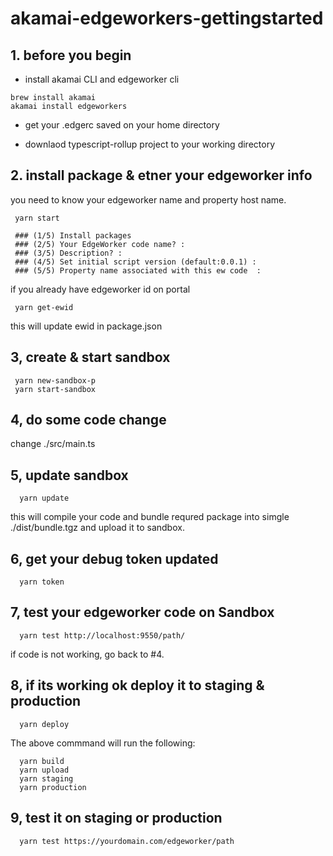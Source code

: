 # akamai-edgeworkers-gettingstarted

## 1. before you begin

+ install akamai CLI and edgeworker cli
```
brew install akamai
akamai install edgeworkers
```
+ get your .edgerc saved on your home directory

+ downlaod typescript-rollup project to your working directory


## 2. install package & etner your edgeworker info

you need to know your edgeworker name and property host name.

~~~
 yarn start

 ### (1/5) Install packages
 ### (2/5) Your EdgeWorker code name? : 
 ### (3/5) Description? : 
 ### (4/5) Set initial script version (default:0.0.1) : 
 ### (5/5) Property name associated with this ew code  : 
~~~

if you already have edgeworker id on portal
~~~
 yarn get-ewid
~~~
this will update ewid in package.json

## 3, create & start sandbox
~~~
 yarn new-sandbox-p
 yarn start-sandbox
~~~

## 4, do some code change
 change ./src/main.ts


## 5, update sandbox
~~~
  yarn update
~~~
this will compile your code and bundle requred package into simgle ./dist/bundle.tgz
and upload it to sandbox.


## 6, get your debug token updated
~~~
  yarn token
~~~


## 7, test your edgeworker code on Sandbox
~~~
  yarn test http://localhost:9550/path/
~~~

if code is not working, go back to #4.

## 8, if its working ok deploy it to staging & production
~~~
  yarn deploy
~~~

The above commmand will run the following:
~~~
  yarn build
  yarn upload
  yarn staging
  yarn production
~~~

## 9, test it on staging or production
~~~
  yarn test https://yourdomain.com/edgeworker/path
~~~

